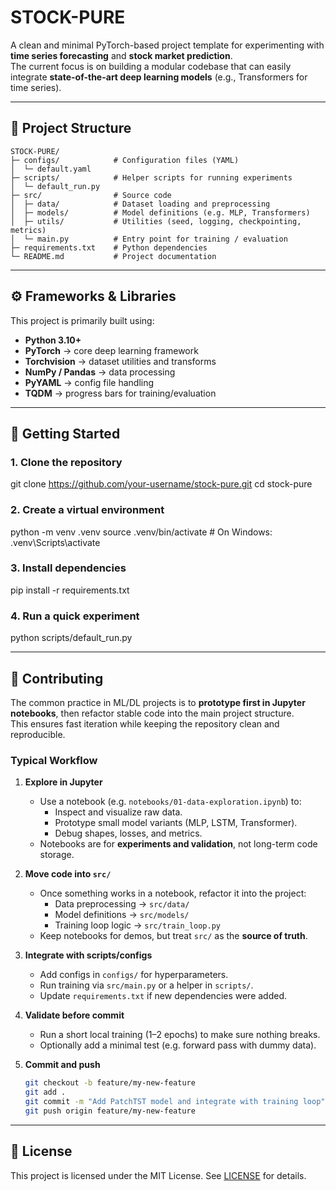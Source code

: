 # STOCK-PURE

A clean and minimal PyTorch-based project template for experimenting with **time series forecasting** and **stock market prediction**.  
The current focus is on building a modular codebase that can easily integrate **state-of-the-art deep learning models** (e.g., Transformers for time series).

---

## 📂 Project Structure

```text
STOCK-PURE/
├─ configs/            # Configuration files (YAML)
│  └─ default.yaml
├─ scripts/            # Helper scripts for running experiments
│  └─ default_run.py
├─ src/                # Source code
│  ├─ data/            # Dataset loading and preprocessing
│  ├─ models/          # Model definitions (e.g. MLP, Transformers)
│  ├─ utils/           # Utilities (seed, logging, checkpointing, metrics)
│  └─ main.py          # Entry point for training / evaluation
├─ requirements.txt    # Python dependencies
└─ README.md           # Project documentation
```

---

## ⚙️ Frameworks & Libraries

This project is primarily built using:

- **Python 3.10+**
- **PyTorch** → core deep learning framework
- **Torchvision** → dataset utilities and transforms
- **NumPy / Pandas** → data processing
- **PyYAML** → config file handling
- **TQDM** → progress bars for training/evaluation

---

## 🚀 Getting Started

### 1. Clone the repository
git clone https://github.com/your-username/stock-pure.git
cd stock-pure

### 2. Create a virtual environment
python -m venv .venv
source .venv/bin/activate   # On Windows: .venv\Scripts\activate

### 3. Install dependencies
pip install -r requirements.txt

### 4. Run a quick experiment
python scripts/default_run.py

---

## 🤝 Contributing

The common practice in ML/DL projects is to **prototype first in Jupyter notebooks**, then refactor stable code into the main project structure.  
This ensures fast iteration while keeping the repository clean and reproducible.

### Typical Workflow

1. **Explore in Jupyter**
   - Use a notebook (e.g. `notebooks/01-data-exploration.ipynb`) to:
     - Inspect and visualize raw data.
     - Prototype small model variants (MLP, LSTM, Transformer).
     - Debug shapes, losses, and metrics.
   - Notebooks are for **experiments and validation**, not long-term code storage.

2. **Move code into `src/`**
   - Once something works in a notebook, refactor it into the project:
     - Data preprocessing → `src/data/`
     - Model definitions → `src/models/`
     - Training loop logic → `src/train_loop.py`
   - Keep notebooks for demos, but treat `src/` as the **source of truth**.

3. **Integrate with scripts/configs**
   - Add configs in `configs/` for hyperparameters.
   - Run training via `src/main.py` or a helper in `scripts/`.
   - Update `requirements.txt` if new dependencies were added.

4. **Validate before commit**
   - Run a short local training (1–2 epochs) to make sure nothing breaks.
   - Optionally add a minimal test (e.g. forward pass with dummy data).

5. **Commit and push**
   ```bash
   git checkout -b feature/my-new-feature
   git add .
   git commit -m "Add PatchTST model and integrate with training loop"
   git push origin feature/my-new-feature

---

## 📜 License

This project is licensed under the MIT License. See [LICENSE](LICENSE) for details.
